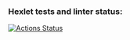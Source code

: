 ### Hexlet tests and linter status:
[![Actions Status](https://github.com/Il1ya1/frontend-project-lvl3/workflows/hexlet-check/badge.svg)](https://github.com/Il1ya1/frontend-project-lvl3/actions)